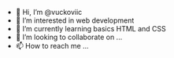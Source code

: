 - 👋 Hi, I’m @vuckoviic
- 👀 I’m interested in web development
- 🌱 I’m currently learning basics HTML and CSS
- 💞️ I’m looking to collaborate on ...
- 📫 How to reach me ...

<!---
vuckoviic/vuckoviic is a ✨ special ✨ repository because its `README.md` (this file) appears on your GitHub profile.
You can click the Preview link to take a look at your changes.
--->
